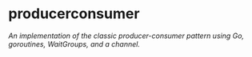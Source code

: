 # producerconsumer

_An implementation of the classic producer-consumer pattern using Go, goroutines, WaitGroups, and a channel._
